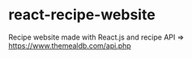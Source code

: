# react-recipe-website
Recipe website made with React.js and recipe API => https://www.themealdb.com/api.php
